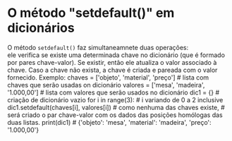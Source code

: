 # O método "setdefault()" em dicionários

O método ```setdefault()``` faz simultaneamnete duas operações:<br/>
ele verifica se existe uma determinada chave no dicionário (que é formado por pares chave-valor).
Se existir, então ele atualiza o valor associado à chave.
Caso a chave não exista, a chave é criada e pareada com o valor fornecido.
Exemplo:
chaves = ['objeto', 'material', 'preço'] # lista com chaves que serão usadas on dicionário
valores = ['mesa', 'madeira', '1.000,00'] # lista com valores que serão usados no dicionário
dic1 = {} # criação de dicionário vazio
for i in range(3): # i variando de 0 a 2 inclusive
    dic1.setdefault(chaves[i], valores[i]) # como nenhuma das chaves existe,
                                           # será criado o par chave-valor com os dados das posições homólogas das duas listas.
print(dic1) # {'objeto': 'mesa', 'material': 'madeira', 'preço': '1.000,00'}
